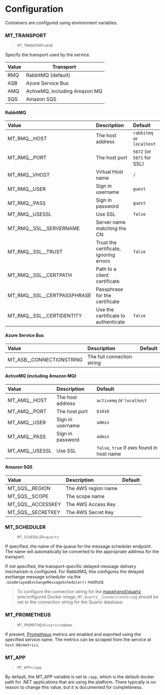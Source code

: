 # Configuration

Containers are configured using environment variables.


### MT_TRANSPORT

> `MT_TRANSPORT=ASB`

Specify the transport used by the service.

| Value | Transport
|----|-----
| RMQ | RabbitMQ (default)
| ASB | Azure Service Bus
| AMQ | ActiveMQ, including Amazon MQ
| SQS | Amazon SQS


#### RabbitMQ

| Value | Description | Default
|:----|:-----|:-----
| MT_RMQ__HOST | The host address | `rabbitmq` or `localhost`
| MT_RMQ__PORT | The host port | `5672` (or `5671` for SSL)
| MT_RMQ__VHOST | Virtual Host name | `/`
| MT_RMQ__USER | Sign in username | `guest`
| MT_RMQ__PASS | Sign in password | `guest`
| MT_RMQ__USESSL | Use SSL | `false`
| MT_RMQ__SSL__SERVERNAME | Server name matching the CN | 
| MT_RMQ__SSL__TRUST | Trust the certificate, ignoring errors | `false`
| MT_RMQ__SSL__CERTPATH | Path to a client certificate | 
| MT_RMQ__SSL__CERTPASSPHRASE | Passphrase for the certificate | 
| MT_RMQ__SSL__CERTIDENTITY | Use the certificate to authenticate | `false`


#### Azure Service Bus

| Value | Description | Default
|:----|:-----|:-----
| MT_ASB__CONNECTIONSTRING | The full connection string | 

#### ActiveMQ (including Amazon MQ)

| Value | Description | Default
|:----|:-----|:-----
| MT_AMQ__HOST | The host address | `activemq` or `localhost`
| MT_AMQ__PORT | The host port | `61616`
| MT_AMQ__USER | Sign in username | `admin`
| MT_AMQ__PASS | Sign in password | `admin`
| MT_AMQ__USESSL | Use SSL | `false`, `true` if _aws_ found in host name

#### Amazon SQS

| Value | Description | Default
|:----|:-----|:-----
| MT_SQS__REGION | The AWS region name | 
| MT_SQS__SCOPE | The scope name | 
| MT_SQS__ACCESSKEY | The AWS Access Key |
| MT_SQS__SECRETKEY | The AWS Secret Key |


### MT_SCHEDULER

> `MT_SCHEDULER=quartz`

If specified, the name of the queue for the message scheduler endpoint. The name will automatically be converted to the appropriate address for the transport.

If not specified, the transport-specific delayed message delivery mechanism is configured. For RabbitMQ, this configures the delayed exchange message scheduler via the `.UseDelayedExchangeMessageScheduler()` method.

> To configure the connection string for the [masstransit/quartz](https://hub.docker.com/r/masstransit/quartz) preconfigured Docker image, `MT_Quartz__ConnectionString` should be set to the connection string for the Quartz database.


### MT_PROMETHEUS

> `MT_PROMETHEUS=serviceName`

If present, [Prometheus](/advanced/monitoring/prometheus) metrics are enabled and exported using the specified service name. The metrics can be scraped from the service at `host:80/metrics`.

### MT_APP

> `MT_APP=/app`

By default, the MT_APP variable is set to `/app`, which is the default docker path for .NET applications that are using the platform. There typically is no reason to change this value, but it is documented for completeness.